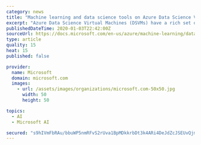 ```yaml
---
category: news
title: "Machine learning and data science tools on Azure Data Science Virtual Machines"
excerpt: "Azure Data Science Virtual Machines (DSVMs) have a rich set of tools and libraries for machine learning available in popular languages, such as Python, R, and Julia. Here are some of the machine-learning tools and libraries on DSVMs. Azure Machine Learning SDK for Python See the full reference for the Azure Machine Learning SDK for Python."
publishedDateTime: 2020-01-03T22:42:00Z
sourceUrl: https://docs.microsoft.com/en-us/azure/machine-learning/data-science-virtual-machine/dsvm-tools-data-science
type: article
quality: 15
heat: 15
published: false

provider:
  name: Microsoft
  domain: microsoft.com
  images:
    - url: /assets/images/organizations/microsoft.com-50x50.jpg
      width: 50
      height: 50

topics:
  - AI
  - Microsoft AI

secured: "s9hIVmFbRAu/bbuWP5nmRFvS2rUva1BpMDkkrbDt3k4ARi4DeJdZcJSEUvQjmJFYaf0mYYR31a5RzZY4oszobMoBjXp8fHjfI27iXcP6mJ89CpeizhYATSfo02lTOTUF4Tfn+aQ+1gH6KjscbxuTxx8FazLnHAQkHoj0Mmud9ygbW6s2AdLg7hEz7njdOzv+vkixGFzZHSFz6+QllJAAOBIRq+m0guWEAlxwstWkTFfRZsFOtybo0b8uycm/+kt8CFC2YiZ0KkBrY5zZ8uimsb5a8hm0LHnFYWb+7swBCj8=;JVtP/5DM0aWDyY3VoIIy/A=="
---
```


